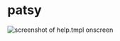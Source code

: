 patsy
=====

![screenshot of help.tmpl onscreen](http://farm8.staticflickr.com/7179/6900953345_322a3b0c55_o.png)